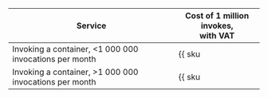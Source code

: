 | Service | Cost of 1 million invokes, <br>with VAT |
| ----- | ----- |
| Invoking a container, <1 000 000 invocations per month | {{ sku|RUB|serverless.containers.invocations|string }} |
| Invoking a container, >1 000 000 invocations per month | {{ sku|RUB|serverless.containers.invocations|pricingRate.1|string }} |